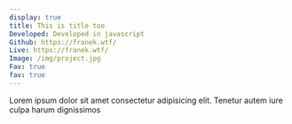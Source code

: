 ```yaml
---
display: true
title: This is title too
Developed: Developed in javascript
Github: https://franek.wtf/
Live: https://franek.wtf/
Image: /img/project.jpg
Fav: true
fav: true
---
```

Lorem ipsum dolor sit amet consectetur adipisicing elit. Tenetur autem iure culpa harum dignissimos